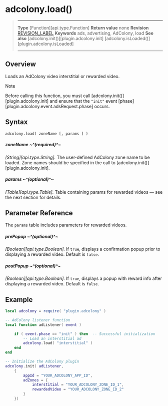 # adcolony.load()

> --------------------- ------------------------------------------------------------------------------------------
> __Type__              [Function][api.type.Function]
> __Return value__		none
> __Revision__          [REVISION_LABEL](REVISION_URL)
> __Keywords__          ads, advertising, AdColony, load
> __See also__			[adcolony.init()][plugin.adcolony.init]
>						[adcolony.isLoaded()][plugin.adcolony.isLoaded]
> --------------------- ------------------------------------------------------------------------------------------


## Overview

Loads an AdColony video interstitial or rewarded video.

<div class="guide-notebox">
<div class="notebox-title">Note</div>

Before calling this function, you must call [adcolony.init()][plugin.adcolony.init] and ensure that the `"init"` event [phase][plugin.adcolony.event.adsRequest.phase] occurs.

</div>


## Syntax

	adcolony.load( zoneName [, params ] )

##### zoneName ~^(required)^~
_[String][api.type.String]._ The user-defined AdColony zone name to be loaded. Zone names should be specified in the call to [adcolony.init()][plugin.adcolony.init].

##### params ~^(optional)^~
_[Table][api.type.Table]._ Table containing params for rewarded videos — see the next section for details.


## Parameter Reference

The `params` table includes parameters for rewarded videos.

##### prePopup ~^(optional)^~
_[Boolean][api.type.Boolean]._ If `true`, displays a confirmation popup prior to displaying a rewarded video. Default is `false`.

##### postPopup ~^(optional)^~
_[Boolean][api.type.Boolean]._ If `true`, displays a popup with reward info after displaying a rewarded video. Default is `false`.


## Example

``````lua
local adcolony = require( "plugin.adcolony" )

-- AdColony listener function
local function adListener( event )

	if ( event.phase == "init" ) then  -- Successful initialization
		-- Load an interstitial ad
		adcolony.load( "interstitial" )
	end
end

-- Initialize the AdColony plugin
adcolony.init( adListener,
	{
		appId = "YOUR_ADCOLONY_APP_ID",
		adZones = {
			interstitial = "YOUR_ADCOLONY_ZONE_ID_1",
			rewardedVideo = "YOUR_ADCOLONY_ZONE_ID_2"
		}
	})
``````
